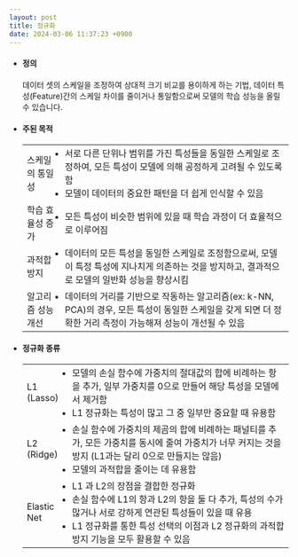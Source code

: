 ```yaml
---
layout: post
title: 정규화
date: 2024-03-06 11:37:23 +0900
---
```

- #### 정의
  <p class="sub">데이터 셋의 스케일을 조정하여 상대적 크기 비교를 용이하게 하는 기법, 데이터 특성(Feature)간의 스케일 차이를 줄이거나 통일함으로써 모델의 학습 성능을 올릴 수 있습니다.</p>
- #### 주된 목적
  <table>
  <tr>
  <td class="color-point">스케일의 통일성</td>
  <td>
  <li>서로 다른 단위나 범위를 가진 특성들을 동일한 스케일로 조정하여, 모든 특성이 모델에 의해 공정하게 고려될 수 있도록 함</li>
  <li>모델이 데이터의 중요한 패턴을 더 쉽게 인식할 수 있음</li>
  </td>
  </tr>
  <tr>
  <td class="color-point">학습 효율성 증가</td>
  <td><li>모든 특성이 비슷한 범위에 있을 때 학습 과정이 더 효율적으로 이루어짐</li></td>      
  </tr>
  <tr>
  <td class="color-point">과적합 방지</td>
  <td><li>데이터의 모든 특성을 동일한 스케일로 조정함으로써, 모델이 특정 특성에 지나치게 의존하는 것을 방지하고, 결과적으로 모델의 일반화 성능을 향상시킴</li></td>
  </tr>
  <tr>
  <td class="color-point">알고리즘 성능 개선</td>
  <td><li>데이터의 거리를 기반으로 작동하는 알고리즘(ex: k-NN, PCA)의 경우, 모든 특성이 동일한 스케일을 갖게 되면 더 정확한 거리 측정이 가능해져 성능이 개선될 수 있음</li></td>
  </tr>
  </table>

- #### 정규화 종류
  <table>
  <tr>
  <td>L1 (Lasso)</td>
  <td>
  <li>모델의 손실 함수에 가중치의 절대값의 합에 비례하는 항을 추가, 일부 가중치를 0으로 만들어 해당 특성을 모델에서 제거함</li>
  <li>L1 정규화는 특성이 많고 그 중 일부만 중요할 때 유용함</li></td>
  </tr>
  <tr>
  <td>L2 (Ridge)</td>
  <td>
  <li>손실 함수에 가중치의 제곰의 합에 비례하는 패널티를 추가, 모든 가중치를 동시에 줄여 가중치가 너무 커지는 것을 방지 (L1과는 달리 0으로 만들지는 않음)</li>
  <li>모델의 과적합을 줄이는 데 유용함</li></td>
  </tr>
  <tr>
  <td>Elastic Net</td>
  <td>
  <li>L1 과 L2의 장점을 결합한 정규화</li>
  <li>손실 함수에 L1의 항과 L2의 항을 둘 다 추가, 특성의 수가 많거나 서로 강하게 연관된 특성들이 있을 때 유용</li>
  <li>L1 정규화를 통한 특성 선택의 이점과 L2 정규화의 과적합 방지 기능을 모두 활용할 수 있음</li></td>
  </tr>
  </table>
